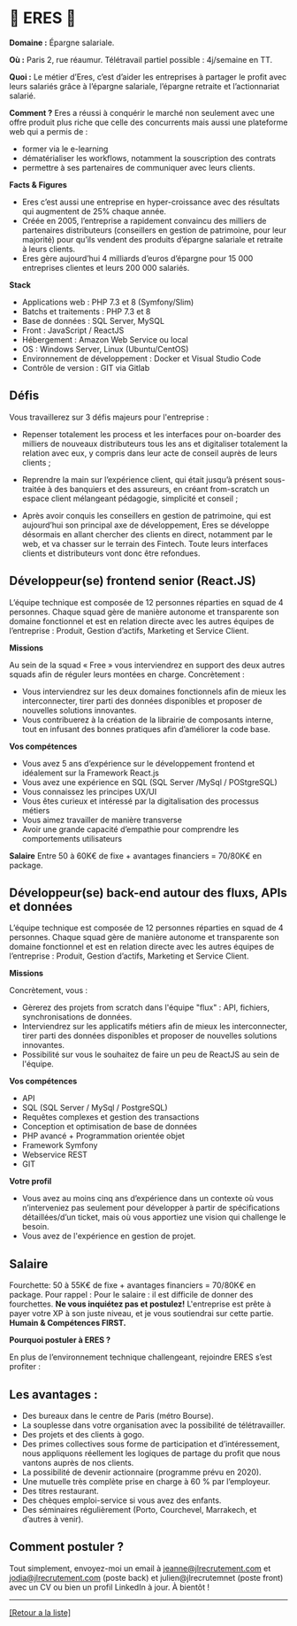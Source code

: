 # 💸 ERES 💸

**Domaine :** Épargne salariale.

**Où :** Paris 2, rue réaumur. Télétravail partiel possible : 4j/semaine en TT. 

**Quoi :** Le métier d’Eres, c’est d’aider les entreprises à partager le profit avec leurs salariés grâce à l’épargne salariale, l’épargne retraite et l’actionnariat salarié. 

**Comment ?** Eres a réussi à conquérir le marché non seulement avec une offre produit plus riche que celle des concurrents mais aussi une plateforme web qui a permis de : 
* former via le e-learning
* dématérialiser les workflows, notamment la souscription des contrats
* permettre à ses partenaires de communiquer avec leurs clients.

**Facts & Figures**

* Eres c’est aussi une entreprise en hyper-croissance avec des résultats qui augmentent de 25% chaque année.
* Créée en 2005, l’entreprise a rapidement convaincu des milliers de partenaires distributeurs (conseillers en gestion de patrimoine, pour leur majorité) pour qu’ils vendent des produits d’épargne salariale et retraite à leurs clients.
* Eres gère aujourd’hui 4 milliards d’euros d’épargne pour 15 000 entreprises clientes et leurs 200 000 salariés.

**Stack**

* Applications web : PHP 7.3 et 8 (Symfony/Slim)
* Batchs et traitements : PHP 7.3 et 8
* Base de données : SQL Server, MySQL
* Front : JavaScript / ReactJS
* Hébergement : Amazon Web Service ou local
* OS : Windows Server, Linux (Ubuntu/CentOS)
* Environnement de développement : Docker et Visual Studio Code
* Contrôle de version : GIT via Gitlab

## Défis 

Vous travaillerez sur 3 défis majeurs pour l'entreprise :

* Repenser totalement les process et les interfaces pour on-boarder des milliers de nouveaux distributeurs tous les ans et digitaliser totalement la relation avec eux, y compris dans leur acte de conseil auprès de leurs clients ;

* Reprendre la main sur l’expérience client, qui était jusqu’à présent sous-traitée à des banquiers et des assureurs, en créant from-scratch un espace client mélangeant pédagogie, simplicité et conseil ;

* Après avoir conquis les conseillers en gestion de patrimoine, qui est aujourd’hui son principal axe de développement, Eres se développe désormais en allant chercher des clients en direct, notamment par le web, et va chasser sur le terrain des Fintech. Toute leurs interfaces clients et distributeurs vont donc être refondues. 

## Développeur(se) frontend senior (React.JS)

L’équipe technique est composée de 12 personnes réparties en squad de 4 personnes. Chaque squad gère de manière autonome et transparente son domaine fonctionnel et est en relation directe avec les autres équipes de l’entreprise : Produit, Gestion d’actifs, Marketing et Service Client. 
 
**Missions**

Au sein de la  squad « Free » vous interviendrez en support des deux autres squads afin de réguler leurs montées en charge. Concrètement : 
* Vous interviendrez sur les deux domaines fonctionnels afin de mieux les interconnecter, tirer parti des données disponibles et proposer de nouvelles solutions innovantes.
* Vous contribuerez à la création de la librairie de composants interne, tout en infusant des bonnes pratiques afin d’améliorer la code base. 

**Vos compétences**

* Vous avez 5 ans d’expérience sur le développement frontend et idéalement sur la Framework React.js
* Vous avez une expérience en SQL (SQL Server /MySql / POStgreSQL)
* Vous connaissez les principes UX/UI
* Vous êtes curieux et intéressé par la digitalisation des processus métiers
* Vous aimez travailler de manière transverse 
* Avoir une grande capacité d’empathie pour comprendre les comportements utilisateurs

**Salaire**
Entre 50 à 60K€ de fixe + avantages financiers = 70/80K€ en package.

## Développeur(se) back-end autour des fluxs, APIs et données

L’équipe technique est composée de 12 personnes réparties en squad de 4 personnes. Chaque squad gère de manière autonome et transparente son domaine fonctionnel et est en relation directe avec les autres équipes de l’entreprise : Produit, Gestion d’actifs, Marketing et Service Client. 

**Missions**

Concrètement, vous :

* Gèrerez des projets from scratch dans l'équipe "flux" : API, fichiers, synchronisations de données.
* Interviendrez sur les applicatifs métiers afin de mieux les interconnecter, tirer parti des données disponibles et proposer de nouvelles solutions innovantes.
* Possibilité sur vous le souhaitez de faire un peu de ReactJS au sein de l'équipe.

**Vos compétences**

* API
* SQL (SQL Server / MySql / PostgreSQL)
* Requêtes complexes et gestion des transactions
* Conception et optimisation de base de données
* PHP avancé + Programmation orientée objet
* Framework Symfony
* Webservice REST
* GIT

**Votre profil**

* Vous avez au moins cinq ans d’expérience dans un contexte où vous n’interveniez pas seulement pour développer à partir de spécifications détaillées/d’un ticket, mais où vous apportiez une vision qui challenge le besoin. 
* Vous avez de l'expérience en gestion de projet. 

## Salaire

Fourchette: 50 à 55K€ de fixe + avantages financiers = 70/80K€ en package.
Pour rappel :  Pour le salaire : il est difficile de donner des fourchettes. **Ne vous inquiétez pas et postulez!** L'entreprise est prête à payer votre XP à son juste niveau, et je vous soutiendrai sur cette partie. **Humain & Compétences FIRST.**

**Pourquoi postuler à ERES ?**

En plus de l’environnement technique challengeant, rejoindre ERES s’est profiter : 

## Les avantages :

* Des bureaux dans le centre de Paris (métro Bourse).
* La souplesse dans votre organisation avec la possibilité de télétravailler.
* Des projets et des clients à gogo.
* Des primes collectives sous forme de participation et d’intéressement, nous appliquons réellement les logiques de partage du profit que nous vantons auprès de nos clients.
* La possibilité de devenir actionnaire (programme prévu en 2020).
* Une mutuelle très complète prise en charge à 60 % par l’employeur.
* Des titres restaurant.
* Des chèques emploi-service si vous avez des enfants.
* Des séminaires régulièrement (Porto, Courchevel, Marrakech, et d’autres à venir).

## Comment postuler ?

Tout simplement, envoyez-moi un email à jeanne@jlrecrutement.com et jodia@jlrecrutement.com (poste back) et julien@jlrecrutemnet (poste front) avec un CV ou bien un profil LinkedIn à jour. À bientôt ! 

----
<a href="https://github.com/jlondiche/job-board-php/blob/master/README.md">[Retour a la liste]</a>

